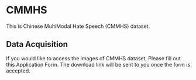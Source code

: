 # CMMHS
This is Chinese MultiModal Hate Speech (CMMHS) dataset.

## Data Acquisition 
If you would like to access the images of CMMHS dataset, Please fill out this Application Form. The download link will be sent to you once the form is accepted.

